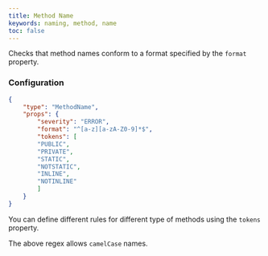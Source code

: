 ```yaml
---
title: Method Name
keywords: naming, method, name
toc: false
---
```


Checks that method names conform to a format specified by the `format` property.

### Configuration

```json
{
    "type": "MethodName",
    "props": {
        "severity": "ERROR",
        "format": "^[a-z][a-zA-Z0-9]*$",
        "tokens": [
		"PUBLIC",
		"PRIVATE",
		"STATIC",
		"NOTSTATIC",
		"INLINE",
		"NOTINLINE"
        ]
    }
}
```

You can define different rules for different type of methods using the `tokens` property.

The above regex allows `camelCase` names.
